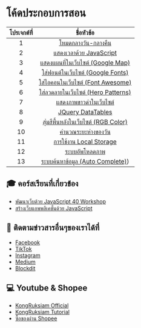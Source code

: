 # โค้ดประกอบการสอน
| โปรเจกต์ที่ |                   ชื่อหัวข้อ                   |
|:----:|:------------------------------------------:|
|   1  | [โหมดกลางวัน-กลางคืน](https://codepen.io/kongruksiamstudio/pen/QWVRLMg) |
|   2  | [แสดงเวลาด้วย JavaScript](https://codepen.io/kongruksiamstudio/pen/wvERMbp) |
|   3  | [แสดงแผนที่ในเว็บไซต์ (Google Map)](https://codepen.io/kongruksiamstudio/pen/qBMLNLJ) |
|   4  | [ใส่ฟอนต์ในเว็บไซต์ (Google Fonts)](https://codepen.io/kongruksiamstudio/pen/dyqaapY) |
|   5  |[ใส่ไอคอนในเว็บไซต์ (Font Awesome)](https://codepen.io/kongruksiamstudio/pen/YzOBbdV) |
|   6  |[ใส่ลวดลายในเว็บไซต์ (Hero Patterns)](https://codepen.io/kongruksiamstudio/pen/jOvJZqY) |
|   7  |[แสดงภาพขาวดำในเว็บไซต์](https://codepen.io/kongruksiamstudio/pen/MWPBamw) |
|   8  | [JQuery DataTables](https://codepen.io/kongruksiamstudio/pen/WNaKQRB) |
|   9  |[สุ่มสีพื้นหลังในเว็บไซต์ (RGB Color)](https://codepen.io/kongruksiamstudio/pen/JjmEoaG) |
|  10  |[คำนวณระยะห่างของวัน](https://codepen.io/kongruksiamstudio/pen/BaqPoWv) |
|  11  |[การใช้งาน Local Storage](https://codepen.io/kongruksiamstudio/pen/abRpzYb) |
|  12  |[ระบบอัพโหลดภาพ](https://codepen.io/kongruksiamstudio/pen/qBJREqB) |
|  13  |[ระบบค้นหาข้อมูล (Auto Complete)](https://codepen.io/kongruksiamstudio/pen/MWqLbXd)) |

## 🎓 คอร์สเรียนที่เกี่ยวข้อง
- [พัฒนาเว็บด้วย JavaScript 40 Workshop](https://www.udemy.com/course/javascript-30-workshop/?referralCode=E5EF637C90FC6B8A8E26)
- [สร้างเว็บแอพพลิเคชั่นด้วย JavaScript](https://www.udemy.com/course/javascript-building-20-projects/?referralCode=938570689EA33E12823C)

## 📢 ติดตามข่าวสารอื่นๆของเราได้ที่
- [Facebook](https://www.facebook.com/KongRuksiamTutorial)
- [TikTok](https://www.tiktok.com/@kongruksiamstudio)
- [Instagram](https://www.instagram.com/kongruksiamstudio)
- [Medium](https://medium.com/@kongruksiam)
- [Blockdit](https://www.blockdit.com/kongruksiamtutorial)

## 💻 Youtube & Shopee
- [KongRuksiam Official](https://www.youtube.com/@KongRuksiamOfficial)
- [KongRuksiam Tutorial](https://www.youtube.com/@KongRuksiamTutorial)
- [ซื้อของผ่าน Shopee](https://shope.ee/3plB9kVnPd)
